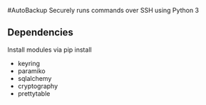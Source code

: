 #AutoBackup
Securely runs commands over SSH using Python 3

## Dependencies
Install modules via pip install

* keyring
* paramiko
* sqlalchemy
* cryptography
* prettytable
